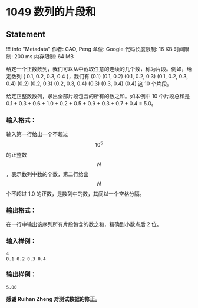 
# 1049 数列的片段和

## Statement

!!! info "Metadata"
    作者: CAO, Peng
    单位: Google
    代码长度限制: 16 KB
    时间限制: 200 ms
    内存限制: 64 MB

给定一个正数数列，我们可以从中截取任意的连续的几个数，称为片段。例如，给定数列 { 0.1, 0.2, 0.3, 0.4 }，我们有 (0.1) (0.1, 0.2) (0.1, 0.2, 0.3) (0.1, 0.2, 0.3, 0.4) (0.2) (0.2, 0.3) (0.2, 0.3, 0.4) (0.3) (0.3, 0.4) (0.4) 这 10 个片段。

给定正整数数列，求出全部片段包含的所有的数之和。如本例中 10 个片段总和是 0.1 + 0.3 + 0.6 + 1.0 + 0.2 + 0.5 + 0.9 + 0.3 + 0.7 + 0.4 = 5.0。

### 输入格式：

输入第一行给出一个不超过 $$10^5$$ 的正整数 $$N$$，表示数列中数的个数，第二行给出 $$N $$ 个不超过 1.0 的正数，是数列中的数，其间以一个空格分隔。

### 输出格式：

在一行中输出该序列所有片段包含的数之和，精确到小数点后 2 位。

### 输入样例：
```plaintext
4
0.1 0.2 0.3 0.4
```

### 输出样例：
```plaintext
5.00
```

**感谢 Ruihan Zheng 对测试数据的修正。**

